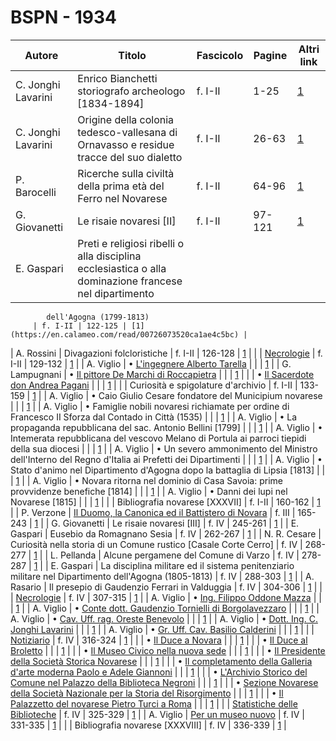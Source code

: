 # BSPN - 1934

| Autore             | Titolo                                                                                                 | Fascicolo | Pagine | Altri link                                             |
|--------------------|--------------------------------------------------------------------------------------------------------|-----------|--------|--------------------------------------------------------|
| C. Jonghi Lavarini | Enrico Bianchetti storiografo archeologo [1834-1894]                                                   | f. I-II   | 1-25   | [1](https://en.calameo.com/read/00726073520ca1ae4c5bc) |
| C. Jonghi Lavarini | Origine della colonia tedesco-vallesana di Ornavasso e residue tracce del suo dialetto                 | f. I-II   | 26-63  | [1](https://en.calameo.com/read/00726073520ca1ae4c5bc) |
| P. Barocelli       | Ricerche sulla civiltà della prima età del Ferro nel Novarese                                          | f. I-II   | 64-96  | [1](https://en.calameo.com/read/00726073520ca1ae4c5bc) |
| G. Giovanetti      | Le risaie novaresi [II]                                                                                | f. I-II   | 97-121 | [1](https://en.calameo.com/read/00726073520ca1ae4c5bc) |
| E. Gaspari         | Preti e religiosi ribelli o alla disciplina ecclesiastica o alla dominazione francese nel dipartimento 

            dell'Agogna (1799-1813)
         | f. I-II | 122-125 | [1](https://en.calameo.com/read/00726073520ca1ae4c5bc) |

| A. Rossini | Divagazioni folcloristiche | f. I-II | 126-128 | [1](https://en.calameo.com/read/00726073520ca1ae4c5bc) |
| | [Necrologie](http://www.ssno.it/BSPNo/bspn_not34.html#341) | f. I-II |
129-132 | [1](https://en.calameo.com/read/00726073520ca1ae4c5bc) |
| A.
Viglio | • [L'ingegnere Alberto Tarella](http://www.ssno.it/BSPNo/bspn_not34.html#341tar) | | | [1](https://en.calameo.com/read/00726073520ca1ae4c5bc) |
| G. Lampugnani | • [Il pittore De Marchi di Roccapietra](http://www.ssno.it/BSPNo/bspn_not34.html#341dem)
| | | [1](https://en.calameo.com/read/00726073520ca1ae4c5bc) |
| | • [Il Sacerdote don Andrea Pagani](http://www.ssno.it/BSPNo/bspn_not34.html#341pag) | | | [1](https://en.calameo.com/read/00726073520ca1ae4c5bc) |
| | Curiosità e spigolature d'archivio | f. I-II | 133-159 | [1](https://en.calameo.com/read/00726073520ca1ae4c5bc) |
| A. Viglio | • Caio Giulio Cesare fondatore del Municipium
novarese | | | [1](https://en.calameo.com/read/00726073520ca1ae4c5bc) |
| A. Viglio | • Famiglie nobili novaresi richiamate per ordine di Francesco II Sforza dal Contado in Città
(1535)
| | | [1](https://en.calameo.com/read/00726073520ca1ae4c5bc) |
| A. Viglio | • La propaganda repubblicana del sac. Antonio
Bellini [1799] | | | [1](https://en.calameo.com/read/00726073520ca1ae4c5bc) |
| A. Viglio | • Intemerata repubblicana del vescovo Melano di Portula ai parroci tiepidi della sua
diocesi | | | [1](https://en.calameo.com/read/00726073520ca1ae4c5bc) |
| A. Viglio | • Un severo ammonimento del Ministro dell'Interno del Regno d'Italia ai Prefetti dei Dipartimenti
| | | [1](https://en.calameo.com/read/00726073520ca1ae4c5bc) |
| A. Viglio | • Stato d'animo nel Dipartimento d'Agogna dopo la battaglia di
Lipsia [1813] | | | [1](https://en.calameo.com/read/00726073520ca1ae4c5bc) |
| A. Viglio | • Novara ritorna nel dominio di Casa Savoia: prime provvidenze
benefiche [1814] | | | [1](https://en.calameo.com/read/00726073520ca1ae4c5bc) |
| A. Viglio | • Danni dei lupi nel Novarese [1815] | | | [1](https://en.calameo.com/read/00726073520ca1ae4c5bc) |
| | Bibliografia novarese [XXXVII] | f. I-II | 160-162 | [1](https://en.calameo.com/read/00726073520ca1ae4c5bc) |
| P. Verzone | [Il Duomo, la Canonica ed il Battistero di
Novara](http://www.ssno.it/BSPNo/bspn_aromnov.html#XXVIII) | f. III |
165-243 | [1](https://en.calameo.com/read/007260735b9e3075f41b8) |
| G. Giovanetti | Le risaie novaresi [III] | f. IV | 245-261 | [1](https://en.calameo.com/read/0072607351fb22e1afe86) |
| E. Gaspari | Eusebio da Romagnano Sesia | f. IV | 262-267 | [1](https://en.calameo.com/read/0072607351fb22e1afe86) |
| N. R. Cesare | Curiosità nella storia di un Comune rustico [Casale Corte Cerro] | f. IV |
268-277 | [1](https://en.calameo.com/read/0072607351fb22e1afe86) |
| L. Pellanda | Alcune pergamene del Comune di Varzo | f. IV |
278-287 | [1](https://en.calameo.com/read/0072607351fb22e1afe86) |
| E. Gaspari | La disciplina militare ed il sistema penitenziario militare nel Dipartimento dell'Agogna (1805-1813) | f.
IV | 288-303 | [1](https://en.calameo.com/read/0072607351fb22e1afe86) |
| A. Rasario | Il presepio di Gaudenzio Ferrari in Valduggia | f. IV |
304-306 | [1](https://en.calameo.com/read/0072607351fb22e1afe86) |
| | [Necrologie](http://www.ssno.it/BSPNo/bspn_not34.html#344a) | f. IV |
307-315 | [1](https://en.calameo.com/read/0072607351fb22e1afe86) |
| A.
Viglio | • [Ing. Filippo Oddone Mazza](http://www.ssno.it/BSPNo/bspn_not34.html#344odd) | | | [1](https://en.calameo.com/read/0072607351fb22e1afe86) |
| A. Viglio | • [Conte dott. Gaudenzio Tornielli di
Borgolavezzaro](http://www.ssno.it/BSPNo/bspn_not34.html#344tor) | | | [1](https://en.calameo.com/read/0072607351fb22e1afe86) |
| A.
Viglio | • [Cav. Uff. rag. Oreste Benevolo](http://www.ssno.it/BSPNo/bspn_not34.html#344ben) | | | [1](https://en.calameo.com/read/0072607351fb22e1afe86) |
| A. Viglio | • [Dott. Ing. C. Jonghi Lavarini](http://www.ssno.it/BSPNo/bspn_not34.html#344lav)
| | | [1](https://en.calameo.com/read/0072607351fb22e1afe86) |
| A.
Viglio | • [Gr. Uff. Cav. Basilio Calderini](http://www.ssno.it/BSPNo/bspn_not34.html#344cal) | | | [1](https://en.calameo.com/read/0072607351fb22e1afe86) |
| | [Notiziario](http://www.ssno.it/BSPNo/bspn_not34.html#344b) | f. IV |
316-324 | [1](https://en.calameo.com/read/0072607351fb22e1afe86) |
| | • [Il Duce a Novara](http://www.ssno.it/BSPNo/bspn_not34.html#344dnov) | | | [1](https://en.calameo.com/read/0072607351fb22e1afe86) |
| | • [Il Duce al Broletto](http://www.ssno.it/BSPNo/bspn_not34.html#344dbro) | | | [1](https://en.calameo.com/read/0072607351fb22e1afe86) |
| | • [Il Museo Civico nella nuova sede](http://www.ssno.it/BSPNo/bspn_not34.html#344mus) | | | [1](https://en.calameo.com/read/0072607351fb22e1afe86) |
| | • [Il Presidente della Società
Storica Novarese](http://www.ssno.it/BSPNo/bspn_not34.html#344pssn) | | | [1](https://en.calameo.com/read/0072607351fb22e1afe86) |
| | • [Il completamento della Galleria d'arte
moderna Paolo e Adele Giannoni](http://www.ssno.it/BSPNo/bspn_not34.html#344gall) | | | [1](https://en.calameo.com/read/0072607351fb22e1afe86) |
| | • [L'Archivio Storico del Comune nel
Palazzo della Biblioteca Negroni](http://www.ssno.it/BSPNo/bspn_not34.html#344arch) | | | [1](https://en.calameo.com/read/0072607351fb22e1afe86) |
| | • [Sezione Novarese della Società
Nazionale per la Storia del Risorgimento](http://www.ssno.it/BSPNo/bspn_not34.html#344Nris) | | | [1](https://en.calameo.com/read/0072607351fb22e1afe86) |
| | • [Il Palazzetto del novarese Pietro Turci
a Roma](http://www.ssno.it/BSPNo/bspn_not34.html#344turci) | | | [1](https://en.calameo.com/read/0072607351fb22e1afe86) |
| | [Statistiche delle Biblioteche](http://www.ssno.it/BSPNo/bspn_not34.html#344c) | f. IV |
325-329 | [1](https://en.calameo.com/read/0072607351fb22e1afe86) |
| A. Viglio | [Per un museo nuovo](http://www.ssno.it/BSPNo/bspn_not34.html#344d) | f. IV |
331-335 | [1](https://en.calameo.com/read/0072607351fb22e1afe86) |
| | Bibliografia novarese [XXXVIII] | f. IV | 336-339 | [1](https://en.calameo.com/read/0072607351fb22e1afe86) |
